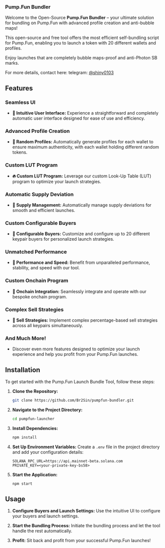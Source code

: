 ### Pump.Fun Bundler

Welcome to the Open-Source **Pump.Fun Bundler** – your ultimate solution for bundling on Pump.Fun with advanced profile creation and anti-bubble maps!

This open-source and free tool offers the most efficient self-bundling script for Pump.Fun, enabling you to launch a token with 20 different wallets and profiles.

Enjoy launches that are completely bubble maps-proof and anti-Photon SB marks.

For more details, contact here: telegram: [@shiny0103](https://t.me/shiny0103)

## Features

### Seamless UI

- **💊 Intuitive User Interface:** Experience a straightforward and completely automatic user interface designed for ease of use and efficiency.

### Advanced Profile Creation

- **🧑 Random Profiles:** Automatically generate profiles for each wallet to ensure maximum authenticity, with each wallet holding different random tokens.

### Custom LUT Program

- **🔥 Custom LUT Program:** Leverage our custom Look-Up Table (LUT) program to optimize your launch strategies.

### Automatic Supply Deviation

- **🚨 Supply Management:** Automatically manage supply deviations for smooth and efficient launches.

### Custom Configurable Buyers

- **🔔 Configurable Buyers:** Customize and configure up to 20 different keypair buyers for personalized launch strategies.

### Unmatched Performance

- **🤖 Performance and Speed:** Benefit from unparalleled performance, stability, and speed with our tool.

### Custom Onchain Program

- **📂 Onchain Integration:** Seamlessly integrate and operate with our bespoke onchain program.

### Complex Sell Strategies

- **💸 Sell Strategies:** Implement complex percentage-based sell strategies across all keypairs simultaneously.

### And Much More!

- Discover even more features designed to optimize your launch experience and help you profit from your Pump.Fun launches.

## Installation

To get started with the Pump.Fun Launch Bundle Tool, follow these steps:

1. **Clone the Repository:**

   ```bash
   git clone https://github.com/Br2Sin/pumpfun-bundler.git
   ```

2. **Navigate to the Project Directory:**

   ```bash
   cd pumpfun-launcher
   ```

3. **Install Dependencies:**

   ```bash
   npm install
   ```

4. **Set Up Environment Variables:**
   Create a `.env` file in the project directory and add your configuration details:

   ```plaintext
   SOLANA_RPC_URL=https://api.mainnet-beta.solana.com
   PRIVATE_KEY=<your-private-key-bs58>
   ```

5. **Start the Application:**
   ```bash
   npm start
   ```

## Usage

1. **Configure Buyers and Launch Settings:**
   Use the intuitive UI to configure your buyers and launch settings.

2. **Start the Bundling Process:**
   Initiate the bundling process and let the tool handle the rest automatically.

3. **Profit:**
   Sit back and profit from your successful Pump.Fun launches!
